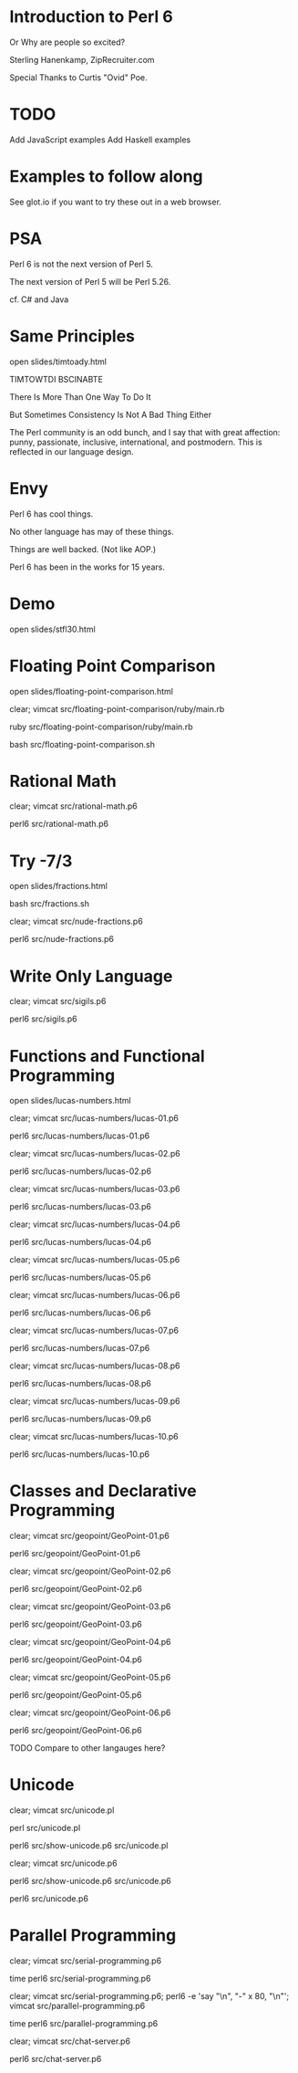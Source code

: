 # Introduction to Perl 6
Or Why are people so excited?

Sterling Hanenkamp, ZipRecruiter.com

Special Thanks to Curtis "Ovid" Poe.

# TODO

Add JavaScript examples
Add Haskell examples

# Examples to follow along

See glot.io if you want to try these out in a web browser.

# PSA

Perl 6 is not the next version of Perl 5. 

The next version of Perl 5 will be Perl 5.26.

cf. C# and Java

# Same Principles

open slides/timtoady.html

TIMTOWTDI BSCINABTE

There Is More Than One Way To Do It

But Sometimes Consistency Is Not A Bad Thing Either

The Perl community is an odd bunch, and I say that with great affection: punny,
passionate, inclusive, international, and postmodern. This is reflected in our
language design.

# Envy

Perl 6 has cool things.

No other language has may of these things.

Things are well backed. (Not like AOP.)

Perl 6 has been in the works for 15 years.

# Demo

open slides/stfl30.html

# Floating Point Comparison

open slides/floating-point-comparison.html

clear; vimcat src/floating-point-comparison/ruby/main.rb

ruby src/floating-point-comparison/ruby/main.rb

bash src/floating-point-comparison.sh

# Rational Math

clear; vimcat src/rational-math.p6

perl6 src/rational-math.p6

# Try -7/3

open slides/fractions.html

bash src/fractions.sh

clear; vimcat src/nude-fractions.p6

perl6 src/nude-fractions.p6

# Write Only Language

clear; vimcat src/sigils.p6

perl6 src/sigils.p6

# Functions and Functional Programming

open slides/lucas-numbers.html

clear; vimcat src/lucas-numbers/lucas-01.p6

perl6 src/lucas-numbers/lucas-01.p6

clear; vimcat src/lucas-numbers/lucas-02.p6

perl6 src/lucas-numbers/lucas-02.p6

clear; vimcat src/lucas-numbers/lucas-03.p6

perl6 src/lucas-numbers/lucas-03.p6

clear; vimcat src/lucas-numbers/lucas-04.p6

perl6 src/lucas-numbers/lucas-04.p6

clear; vimcat src/lucas-numbers/lucas-05.p6

perl6 src/lucas-numbers/lucas-05.p6

clear; vimcat src/lucas-numbers/lucas-06.p6

perl6 src/lucas-numbers/lucas-06.p6

clear; vimcat src/lucas-numbers/lucas-07.p6

perl6 src/lucas-numbers/lucas-07.p6

clear; vimcat src/lucas-numbers/lucas-08.p6

perl6 src/lucas-numbers/lucas-08.p6

clear; vimcat src/lucas-numbers/lucas-09.p6

perl6 src/lucas-numbers/lucas-09.p6

clear; vimcat src/lucas-numbers/lucas-10.p6

perl6 src/lucas-numbers/lucas-10.p6

# Classes and Declarative Programming 

clear; vimcat src/geopoint/GeoPoint-01.p6

perl6 src/geopoint/GeoPoint-01.p6

clear; vimcat src/geopoint/GeoPoint-02.p6

perl6 src/geopoint/GeoPoint-02.p6

clear; vimcat src/geopoint/GeoPoint-03.p6

perl6 src/geopoint/GeoPoint-03.p6

clear; vimcat src/geopoint/GeoPoint-04.p6

perl6 src/geopoint/GeoPoint-04.p6

clear; vimcat src/geopoint/GeoPoint-05.p6

perl6 src/geopoint/GeoPoint-05.p6

clear; vimcat src/geopoint/GeoPoint-06.p6

perl6 src/geopoint/GeoPoint-06.p6

TODO Compare to other langauges here?

# Unicode

clear; vimcat src/unicode.pl

perl src/unicode.pl

perl6 src/show-unicode.p6 src/unicode.pl

clear; vimcat src/unicode.p6

perl6 src/show-unicode.p6 src/unicode.p6

perl6 src/unicode.p6

# Parallel Programming

clear; vimcat src/serial-programming.p6

time perl6 src/serial-programming.p6

clear; vimcat src/serial-programming.p6; perl6 -e 'say "\n", "-" x 80, "\n"'; vimcat src/parallel-programming.p6

time perl6 src/parallel-programming.p6

clear; vimcat src/chat-server.p6

perl6 src/chat-server.p6
